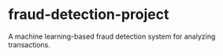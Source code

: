 # fraud-detection-project
A machine learning-based fraud detection system for analyzing transactions.
